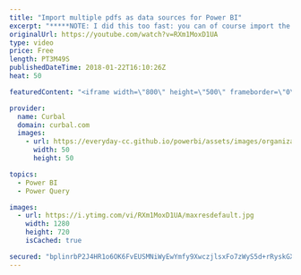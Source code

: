 ```yaml
---
title: "Import multiple pdfs as data sources for Power BI"
excerpt: "*****NOTE: I did this too fast: you can of course import the names and path of the pdf files using Get Data- From Folder******  This video is a continuance of the video published previously: How to import pdf into power bi. https://www.youtube.com/watch?v=z15dF-jDXIo  In this video you will learn how"
originalUrl: https://youtube.com/watch?v=RXm1MoxD1UA
type: video
price: Free
length: PT3M49S
publishedDateTime: 2018-01-22T16:10:26Z
heat: 50

featuredContent: "<iframe width=\"800\" height=\"500\" frameborder=\"0\" src=\"https://www.youtube.com/embed/RXm1MoxD1UA\" allow=\"accelerometer; autoplay; encrypted-media; gyroscope; picture-in-picture\" allowfullscreen></iframe>"

provider:
  name: Curbal
  domain: curbal.com
  images:
    - url: https://everyday-cc.github.io/powerbi/assets/images/organizations/curbal.com-50x50.jpg
      width: 50
      height: 50

topics:
  - Power BI
  - Power Query

images:
  - url: https://i.ytimg.com/vi/RXm1MoxD1UA/maxresdefault.jpg
    width: 1280
    height: 720
    isCached: true

secured: "bplinrbP2J4HR1o6OK6FvEUSMNiWyEwYmfy9XwczjlsxFo7zWyS5d+rRyskGXaW2JV6lOHFn395g+scDvRPgXZnAQjXn+HYF8u79J0jFbW1tjKO8T9DgAuUSpnGhANMVUjhwSEM9OtgNYIqHhO9nJV/+joK5h6BKcf6zGk1s0Lrdg7NCX9UaSWwDVMTop83rSQBZA8Vk0EFIMslwGRdy+X7KSpzRsRMqk+bFL+SgwEDu6Ne2NAMQ104e+YIKn7vdlJvnN2kagdLa5kXHVJ0Q/v7ccsF8f43Qd3UqZPFkp8sNUf+wn1hQK3Y1eRRUNyoZdXKntZelbb3oBZZDUM8hidmi2pmGOkRe5/5GlNbj4uk501kMUMRW/9ErzSVxADewx0vZHfAmElBiqDrRqCCxpM6NK+aJKV7jYLT+V2qb6i0=;BsdCdJr9IKqx44bPZE8vUA=="
---
```


